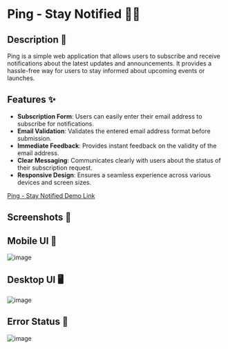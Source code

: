 # Ping - Stay Notified 📧🚀

## Description 📝

Ping is a simple web application that allows users to subscribe and receive notifications about the latest updates and announcements. It provides a hassle-free way for users to stay informed about upcoming events or launches.

## Features ✨

- **Subscription Form**: Users can easily enter their email address to subscribe for notifications.
- **Email Validation**: Validates the entered email address format before submission.
- **Immediate Feedback**: Provides instant feedback on the validity of the email address.
- **Clear Messaging**: Communicates clearly with users about the status of their subscription request.
- **Responsive Design**: Ensures a seamless experience across various devices and screen sizes.

[Ping - Stay Notified Demo Link](https://ping-coming-soon-page-master-eta.vercel.app/)

## Screenshots 📸

## Mobile UI 📱
![image](https://github.com/Vishwanathanselvamoorthy/ping-coming-soon-page-master/assets/147639866/62118c5b-058e-42a1-bf36-19dbdc52d459)

## Desktop UI 🖥️
![image](https://github.com/Vishwanathanselvamoorthy/ping-coming-soon-page-master/assets/147639866/59e7c940-0293-46d5-b423-5d9b43be6a5c)

## Error Status 🔴
![image](https://github.com/Vishwanathanselvamoorthy/ping-coming-soon-page-master/assets/147639866/0fc8ef2f-0e10-4704-bd87-6d332517c381)






